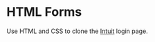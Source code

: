 # HTML Forms
Use  HTML and CSS to clone the [Intuit](https://mint.intuit.com/login.event?task=S) login page.
